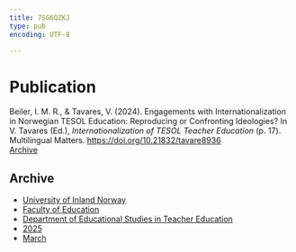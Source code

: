 ```yaml
---
title: 7SG6QZKJ
type: pub
encoding: UTF-8

---
```

<h1>Publication</h1>
<article id="csl-bib-container-7SG6QZKJ" class="csl-bib-container">
  <div class="csl-bib-body"> <div class="csl-entry">Beiler, I. M. R., &#38; Tavares, V. (2024). Engagements with Internationalization in Norwegian TESOL Education: Reproducing or Confronting Ideologies? In V. Tavares (Ed.), <i>Internationalization of TESOL Teacher Education</i> (p. 17). Multilingual Matters. <a href="https://doi.org/10.21832/tavare8936">https://doi.org/10.21832/tavare8936</a></div> </div>
  <div class="csl-bib-buttons">
    <a href="#taxonomy-article-7SG6QZKJ" alt="archive" class="csl-bib-button">Archive</a>
  </div>
  <div id="csl-bib-meta-container-7SG6QZKJ"></div>
</article>
<div id="csl-bib-meta-7SG6QZKJ" class="csl-bib-meta">
  <article id="taxonomy-article-7SG6QZKJ" class="taxonomy-article">
    <h1>Archive</h1>
    <ul>
      <li><a href="{{< params subfolder >}}en/archive/?key=3DCRN523">University of Inland Norway</a></li>
      <li><a href="{{< params subfolder >}}en/archive/?key=WYNZA47F">Faculty of Education</a></li>
      <li><a href="{{< params subfolder >}}en/archive/?key=BKPR6TE7">Department of Educational Studies in Teacher Education</a></li>
      <li><a href="{{< params subfolder >}}en/archive/?key=Y4IQD3IX">2025</a></li>
      <li><a href="{{< params subfolder >}}en/archive/?key=UD8A6HBH">March</a></li>
    </ul>
  </article>
</div>
